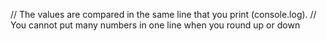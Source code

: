 // The values are compared in the same line that you print (console.log).
// You cannot put many numbers in one line when you round up or down
